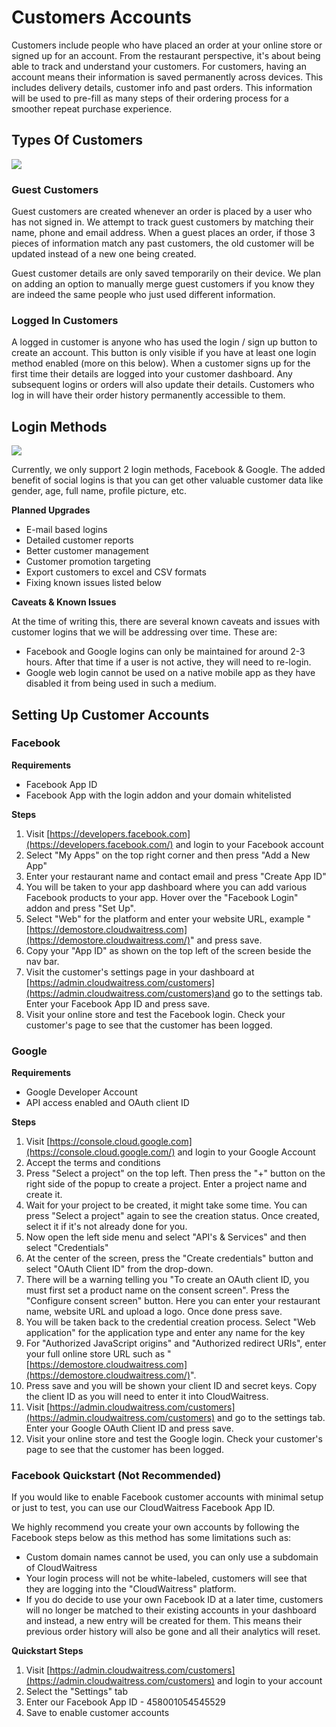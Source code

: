 # Customers Accounts



Customers include people who have placed an order at your online store or signed up for an account. From the restaurant perspective, it's about being able to track and understand your customers. For customers, having an account means their information is saved permanently across devices. This includes delivery details, customer info and past orders. This information will be used to pre-fill as many steps of their ordering process for a smoother repeat purchase experience.

## **Types Of Customers**

![](https://downloads.intercomcdn.com/i/o/61648903/0a8af242c3f15887024a6333/dashboard-example.JPG)

### **Guest Customers**

Guest customers are created whenever an order is placed by a user who has not signed in. We attempt to track guest customers by matching their name, phone and email address. When a guest places an order, if those 3 pieces of information match any past customers, the old customer will be updated instead of a new one being created.

Guest customer details are only saved temporarily on their device. We plan on adding an option to manually merge guest customers if you know they are indeed the same people who just used different information.

### **Logged In Customers**

A logged in customer is anyone who has used the login / sign up button to create an account. This button is only visible if you have at least one login method enabled \(more on this below\). When a customer signs up for the first time their details are logged into your customer dashboard. Any subsequent logins or orders will also update their details. Customers who log in will have their order history permanently accessible to them.

## **Login Methods**

![](https://downloads.intercomcdn.com/i/o/61648923/16fc3c7dc09ade4d564a0ae4/login-example.png)

Currently, we only support 2 login methods, Facebook & Google. The added benefit of social logins is that you can get other valuable customer data like gender, age, full name, profile picture, etc.

**Planned Upgrades**

* E-mail based logins
* Detailed customer reports
* Better customer management
* Customer promotion targeting
* Export customers to excel and CSV formats
* Fixing known issues listed below

**Caveats & Known Issues**

At the time of writing this, there are several known caveats and issues with customer logins that we will be addressing over time. These are:

* Facebook and Google logins can only be maintained for around 2-3 hours. After that time if a user is not active, they will need to re-login.
* Google web login cannot be used on a native mobile app as they have disabled it from being used in such a medium.

## **Setting Up Customer Accounts**

### Facebook

**Requirements**

* Facebook App ID
* Facebook App with the login addon and your domain whitelisted

**Steps**

1. Visit [https://developers.facebook.com](https://developers.facebook.com/) and login to your Facebook account
2. Select "My Apps" on the top right corner and then press "Add a New App"
3. Enter your restaurant name and contact email and press "Create App ID"
4. You will be taken to your app dashboard where you can add various Facebook products to your app. Hover over the "Facebook Login" addon and press "Set Up".
5. Select "Web" for the platform and enter your website URL, example "[https://demostore.cloudwaitress.com](https://demostore.cloudwaitress.com/)" and press save.
6. Copy your "App ID" as shown on the top left of the screen beside the nav bar.
7. Visit the customer's settings page in your dashboard at [https://admin.cloudwaitress.com/customers](https://admin.cloudwaitress.com/customers)and go to the settings tab. Enter your Facebook App ID and press save.
8. Visit your online store and test the Facebook login. Check your customer's page to see that the customer has been logged.

### Google <a id="google"></a>

**Requirements**

* Google Developer Account
* API access enabled and OAuth client ID

**Steps**

1. Visit [https://console.cloud.google.com](https://console.cloud.google.com/) and login to your Google Account
2. Accept the terms and conditions
3. Press "Select a project" on the top left. Then press the "+" button on the right side of the popup to create a project. Enter a project name and create it.
4. Wait for your project to be created, it might take some time. You can press "Select a project" again to see the creation status. Once created, select it if it's not already done for you.
5. Now open the left side menu and select "API's & Services" and then select "Credentials"
6. At the center of the screen, press the "Create credentials" button and select "OAuth Client ID" from the drop-down.
7. There will be a warning telling you "To create an OAuth client ID, you must first set a product name on the consent screen". Press the "Configure consent screen" button. Here you can enter your restaurant name, website URL and upload a logo. Once done press save.
8. You will be taken back to the credential creation process. Select "Web application" for the application type and enter any name for the key
9. For "Authorized JavaScript origins" and "Authorized redirect URIs", enter your full online store URL such as "[https://demostore.cloudwaitress.com](https://demostore.cloudwaitress.com/)".
10. Press save and you will be shown your client ID and secret keys. Copy the client ID as you will need to enter it into CloudWaitress.
11. Visit [https://admin.cloudwaitress.com/customers](https://admin.cloudwaitress.com/customers) and go to the settings tab. Enter your Google OAuth Client ID and press save.
12. Visit your online store and test the Google login. Check your customer's page to see that the customer has been logged.

### **Facebook Quickstart \(Not Recommended\)**

If you would like to enable Facebook customer accounts with minimal setup or just to test, you can use our CloudWaitress Facebook App ID.

We highly recommend you create your own accounts by following the Facebook steps below as this method has some limitations such as:

* Custom domain names cannot be used, you can only use a subdomain of CloudWaitress
* Your login process will not be white-labeled, customers will see that they are logging into the "CloudWaitress" platform.
* If you do decide to use your own Facebook ID at a later time, customers will no longer be matched to their existing accounts in your dashboard and instead, a new entry will be created for them. This means their previous order history will also be gone and all their analytics will reset.

**Quickstart Steps**

1. Visit [https://admin.cloudwaitress.com/customers](https://admin.cloudwaitress.com/customers) and login to your account
2. Select the "Settings" tab
3. Enter our Facebook App ID - 458001054545529
4. Save to enable customer accounts

